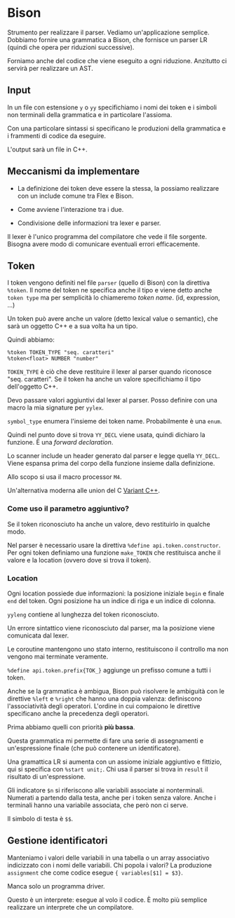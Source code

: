 # Bison

Strumento per realizzare il parser. Vediamo un'applicazione semplice.
Dobbiamo fornire una grammatica a Bison, che fornisce un parser LR (quindi che opera per riduzioni successive).

Forniamo anche del codice che viene eseguito a ogni riduzione. Anzitutto ci servirà per realizzare un AST.

## Input

In un file con estensione `y` o `yy` specifichiamo i nomi dei token e i simboli non terminali della grammatica e in
particolare l'assioma.

Con una particolare sintassi si specificano le produzioni della grammatica e i frammenti di codice da eseguire.

L'output sarà un file in C++.

## Meccanismi da implementare

- La definizione dei token deve essere la stessa, la possiamo realizzare con un include comune tra Flex e Bison.

- Come avviene l'interazione tra i due.

- Condivisione delle informazioni tra lexer e parser.

Il lexer è l'unico programma del compilatore che vede il file sorgente. Bisogna avere modo di comunicare eventuali
errori efficacemente.

## Token

I token vengono definiti nel file `parser` (quello di Bison) con la direttiva `%token`. Il nome del token ne specifica
anche il tipo e viene detto anche `token type` ma per semplicità lo chiameremo _token name_. (id, expression, ...)

Un token può avere anche un valore (detto lexical value o semantic), che sarà un oggetto C++ e a sua volta ha un tipo.

Quindi abbiamo:

```
%token TOKEN_TYPE "seq. caratteri"
%token<float> NUMBER "number"
```

`TOKEN_TYPE` è ciò che deve restituire il lexer al parser quando riconosce "seq. caratteri". Se il token ha anche un
valore specifichiamo il tipo dell'oggetto C++.

Devo passare valori aggiuntivi dal lexer al parser. Posso definire con una macro la mia signature per `yylex`.

`symbol_type` enumera l'insieme dei token name. Probabilmente è una `enum`.

Quindi nel punto dove si trova `YY_DECL` viene usata, quindi dichiaro la funzione. È una _forward declaration_.

Lo scanner include un header generato dal parser e legge quella `YY_DECL`. Viene espansa prima del corpo della funzione
insieme dalla definizione.

Allo scopo si usa il macro processor `M4`.

Un'alternativa moderna alle union del C [Variant C++](https://en.cppreference.com/w/cpp/utility/variant).

### Come uso il parametro aggiuntivo?

Se il token riconosciuto ha anche un valore, devo restituirlo in qualche modo.

Nel parser è necessario usare la direttiva `%define api.token.constructor`. Per ogni token definiamo una funzione
`make_TOKEN` che restituisca anche il valore e la location (ovvero dove si trova il token).

### Location

Ogni location possiede due informazioni: la posizione iniziale `begin` e finale `end` del token. Ogni posizione ha un
indice di riga e un indice di colonna.

`yyleng` contiene al lunghezza del token riconosciuto.

Un errore sintattico viene riconosciuto dal parser, ma la posizione viene comunicata dal lexer.

Le coroutine mantengono uno stato interno, restituiscono il controllo ma non vengono mai terminate veramente.

`%define api.token.prefix{TOK_}` aggiunge un prefisso comune a tutti i token.

Anche se la grammatica è ambigua, Bison può risolvere le ambiguità con le direttive `%left` e `%right` che hanno una
doppia valenza: definiscono l'associatività degli operatori. L'ordine in cui compaiono le direttive specificano anche
la precedenza degli operatori.

Prima abbiamo quelli con priorità **più bassa**.

Questa grammatica mi permette di fare una serie di assegnamenti e un'espressione finale (che può contenere un
identificatore).

Una gramattica LR si aumenta con un assiome iniziale aggiuntivo e fittizio, qui si specifica con `%start unit;`.
Chi usa il parser si trova in `result` il risultato di un'espressione.

Gli indicatore `$n` si riferiscono alle variabili associate ai nonterminali. Numerati a partendo dalla testa, anche per
i token senza valore. Anche i terminali hanno una variabile associata, che però non ci serve.

Il simbolo di testa è `$$`.

## Gestione identificatori

Manteniamo i valori delle variabili in una tabella o un array associativo indicizzato con i nomi delle variabili.
Chi popola i valori? La produzione `assignment` che come codice esegue `{ variables[$1] = $3}`.

Manca solo un programma driver.

Questo è un interprete: esegue al volo il codice. È molto più semplice realizzare un interprete che un compilatore.
